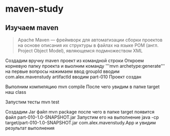 # maven-study

## Изучаем maven
> Apache Maven — фреймворк для автоматизации сборки проектов на основе описания их структуры в файлах на языке POM (англ. Project Object Model), являющемся подмножеством XML

Создадим вручну maven проект из командной строки
Откроем корневую папку проекта и выолним команду
'''mvn archetype:generate'''
на первые вопросы нажимаем ввод
groupId вводим com.alex.mavenstudy
artifactId вводим part-010
Проект создан

Выполним компиляцию
mvn compile
После чего увидим в папке target наш class

Запустим тесты
mvn test

Создадим Jar файл
mvn package
после чего в папке target появится файл part-010-1.0-SNAPSHOT.jar
Запустим его на выполнение
java -cp target/part-010-1.0-SNAPSHOT.jar com.alex.mavenstudy.App
и увидим результат выполнения


